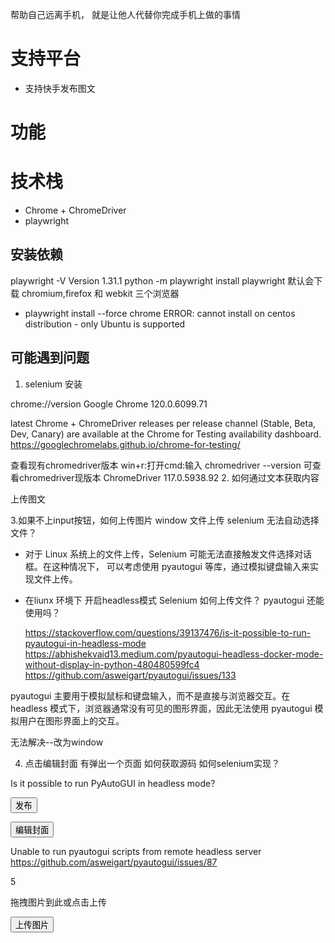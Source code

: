 帮助自己远离手机，
就是让他人代替你完成手机上做的事情

# 支持平台

- 支持快手发布图文

# 功能

# 技术栈

- Chrome + ChromeDriver
- playwright

## 安装依赖


playwright -V
Version 1.31.1
python -m playwright install
playwright 默认会下载 chromium,firefox 和 webkit 三个浏览器

- playwright install --force chrome
ERROR: cannot install on centos distribution - only Ubuntu is supported





## 可能遇到问题

1. selenium 安装

chrome://version
 Google Chrome	120.0.6099.71

latest Chrome + ChromeDriver releases per release channel (Stable, Beta, Dev, Canary) are available 
 at the Chrome for Testing availability dashboard. 
 https://googlechromelabs.github.io/chrome-for-testing/


查看现有chromedriver版本
 win+r:打开cmd:输入 chromedriver --version 可查看chromedriver现版本
 ChromeDriver 117.0.5938.92
2. 如何通过文本获取内容
<div role="tab" aria-selected="true" class="ant-tabs-tab-btn" tabindex="0" id="rc-tabs-0-tab-2" aria-controls="rc-tabs-0-panel-2" data-immersive-translate-effect="1" data-immersive_translate_walked="b6fc5c97-b731-4509-9198-05c9c6c6a411">上传图文</div>


3.如果不上input按钮，如何上传图片 window 文件上传 selenium 无法自动选择文件？


-  对于 Linux 系统上的文件上传，Selenium 可能无法直接触发文件选择对话框。在这种情况下，
    可以考虑使用 pyautogui 等库，通过模拟键盘输入来实现文件上传。

- 在liunx 环境下    开启headless模式 Selenium 如何上传文件？ pyautogui  还能使用吗？

  https://stackoverflow.com/questions/39137476/is-it-possible-to-run-pyautogui-in-headless-mode
 https://abhishekvaid13.medium.com/pyautogui-headless-docker-mode-without-display-in-python-480480599fc4
 https://github.com/asweigart/pyautogui/issues/133

pyautogui 主要用于模拟鼠标和键盘输入，而不是直接与浏览器交互。在 headless 模式下，浏览器通常没有可见的图形界面，因此无法使用 pyautogui 模拟用户在图形界面上的交互。

无法解决--改为window



4. 点击编辑封面 有弹出一个页面  如何获取源码 如何selenium实现？


Is it possible to run PyAutoGUI in headless mode?

<button type="button" class="ant-btn ant-btn-primary"><span>发布</span></button>

<button type="button" class="ant-btn ant-btn-primary"><span>编辑封面</span></button>

Unable to run pyautogui scripts from remote headless server
https://github.com/asweigart/pyautogui/issues/87


5 

<input type="file" accept="image/png, image/jpg, image/jpeg, image/webp" multiple="" style="display: none; opacity: 0; width: 0px; height: 0px;">


<div>
<p class="qqqJeGi8th8-" data-immersive-translate-effect="1" data-immersive_translate_walked="817a3518-84d8-4eb3-9f82-3123ec648450">拖拽图片到此或点击上传</p>
</div>
<button class="hZ8r8rmXIRM-" data-immersive-translate-effect="1" data-immersive_translate_walked="817a3518-84d8-4eb3-9f82-3123ec648450">上传图片</button>

<input type="file" accept="image/png, image/jpg, image/jpeg, image/webp" multiple="" style="display: none; opacity: 0; width: 0px; height: 0px;">
